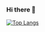 ### Hi there 👋

[![Top Langs](https://github-readme-stats.vercel.app/api/top-langs/?username=radim-kliment&layout=compact)](https://github.com/radim-kliment)


<!--
**radim-kliment/radim-kliment** is a ✨ _special_ ✨ repository because its `README.md` (this file) appears on your GitHub profile.

Here are some ideas to get you started:

- 🔭 I’m currently working on ...
- 🌱 I’m currently learning ...
- 👯 I’m looking to collaborate on ...
- 🤔 I’m looking for help with ...
- 💬 Ask me about ...
- 📫 How to reach me: ...
- 😄 Pronouns: ...
- ⚡ Fun fact: ...
-->

